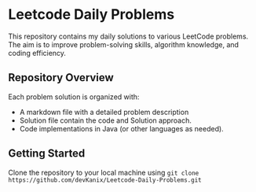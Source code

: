 # Leetcode Daily Problems

This repository contains my daily solutions to various LeetCode problems. The aim is to improve problem-solving skills, algorithm knowledge, and coding efficiency.

## Repository Overview

Each problem solution is organized with:
- A markdown file with a detailed problem description
- Solution file contain the code and Solution approach.
- Code implementations in Java (or other languages as needed).

## Getting Started

Clone the repository to your local machine using `git clone https://github.com/devKanix/Leetcode-Daily-Problems.git`
